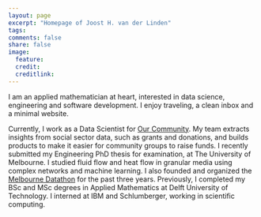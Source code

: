 ```yaml
---
layout: page
excerpt: "Homepage of Joost H. van der Linden"
tags: 
comments: false
share: false
image:
  feature: 
  credit: 
  creditlink: 
---
```


I am an applied mathematician at heart, interested in data science, engineering and software development. I enjoy traveling, a clean inbox and a minimal website.

Currently, I work as a Data Scientist for [Our Community](https://www.ourcommunity.com.au/). My team extracts insights from social sector data, such as grants and donations, and builds products to make it easier for community groups to raise funds. I recently submitted my Engineering PhD thesis for examination, at The University of Melbourne. I studied fluid flow and heat flow in granular media using complex networks and machine learning. I also founded and organized the [Melbourne Datathon](http://www.datasciencemelbourne.com/datathon) for the past three years. Previously, I completed my BSc and MSc degrees in Applied Mathematics at Delft University of Technology. I interned at IBM and Schlumberger, working in scientific computing.
